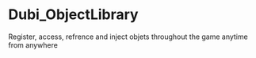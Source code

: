# Dubi_ObjectLibrary
Register, access, refrence and inject objets throughout the game anytime from anywhere
